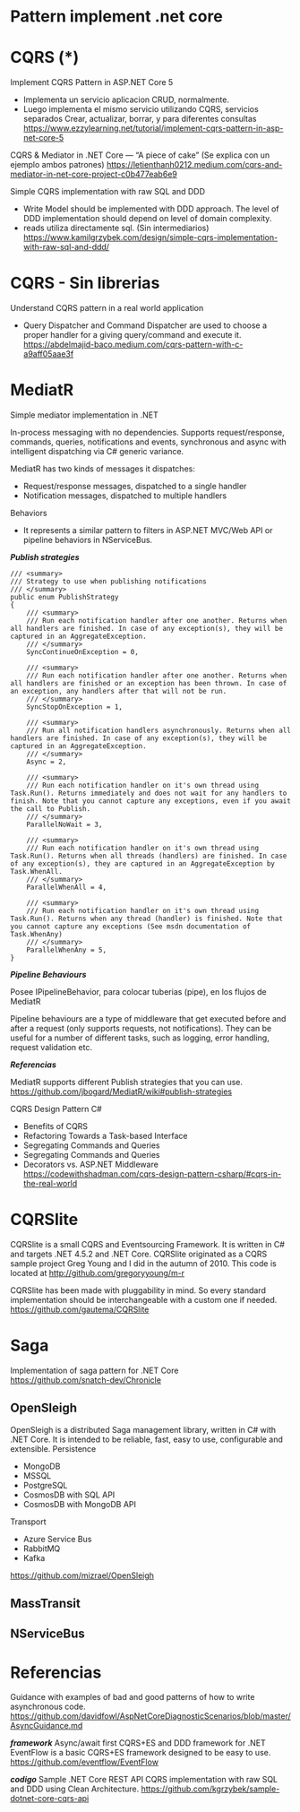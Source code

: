 # Pattern implement .net core

# CQRS (*)


Implement CQRS Pattern in ASP.NET Core 5
- Implementa un servicio aplicacion CRUD, normalmente. 
- Luego implementa el mismo servicio utilizando CQRS, servicios separados Crear, actualizar, borrar, y para diferentes consultas
https://www.ezzylearning.net/tutorial/implement-cqrs-pattern-in-asp-net-core-5

CQRS & Mediator in .NET Core — “A piece of cake”
(Se explica con un ejemplo ambos patrones)
https://letienthanh0212.medium.com/cqrs-and-mediator-in-net-core-project-c0b477eab6e9


Simple CQRS implementation with raw SQL and DDD
- Write Model should be implemented with DDD approach. The level of DDD implementation should depend on level of domain complexity.
- reads utiliza directamente sql. (Sin intermediarios)
https://www.kamilgrzybek.com/design/simple-cqrs-implementation-with-raw-sql-and-ddd/

# CQRS - Sin librerias 


Understand CQRS pattern in a real world application
- Query Dispatcher and Command Dispatcher are used to choose a proper handler for a giving query/command and execute it.
https://abdelmajid-baco.medium.com/cqrs-pattern-with-c-a9aff05aae3f



# MediatR 

Simple mediator implementation in .NET

In-process messaging with no dependencies.
Supports request/response, commands, queries, notifications and events, synchronous and async with intelligent dispatching via C# generic variance.

MediatR has two kinds of messages it dispatches:

- Request/response messages, dispatched to a single handler
- Notification messages, dispatched to multiple handlers


Behaviors
-  It represents a similar pattern to filters in ASP.NET MVC/Web API or pipeline behaviors in NServiceBus.

***Publish strategies***

```
/// <summary>
/// Strategy to use when publishing notifications
/// </summary>
public enum PublishStrategy
{
    /// <summary>
    /// Run each notification handler after one another. Returns when all handlers are finished. In case of any exception(s), they will be captured in an AggregateException.
    /// </summary>
    SyncContinueOnException = 0,

    /// <summary>
    /// Run each notification handler after one another. Returns when all handlers are finished or an exception has been thrown. In case of an exception, any handlers after that will not be run.
    /// </summary>
    SyncStopOnException = 1,

    /// <summary>
    /// Run all notification handlers asynchronously. Returns when all handlers are finished. In case of any exception(s), they will be captured in an AggregateException.
    /// </summary>
    Async = 2,

    /// <summary>
    /// Run each notification handler on it's own thread using Task.Run(). Returns immediately and does not wait for any handlers to finish. Note that you cannot capture any exceptions, even if you await the call to Publish.
    /// </summary>
    ParallelNoWait = 3,

    /// <summary>
    /// Run each notification handler on it's own thread using Task.Run(). Returns when all threads (handlers) are finished. In case of any exception(s), they are captured in an AggregateException by Task.WhenAll.
    /// </summary>
    ParallelWhenAll = 4,

    /// <summary>
    /// Run each notification handler on it's own thread using Task.Run(). Returns when any thread (handler) is finished. Note that you cannot capture any exceptions (See msdn documentation of Task.WhenAny)
    /// </summary>
    ParallelWhenAny = 5,
}

```
***Pipeline Behaviours***

Posee IPipelineBehavior, para colocar tuberias (pipe), en los flujos de MediatR


Pipeline behaviours are a type of middleware that get executed before and after a request (only supports requests, not notifications). They can be useful for a number of different tasks, such as logging, error handling, request validation etc.


***Referencias***

MediatR supports different Publish strategies that you can use.
https://github.com/jbogard/MediatR/wiki#publish-strategies

CQRS Design Pattern C#
- Benefits of CQRS
- Refactoring Towards a Task-based Interface
- Segregating Commands and Queries
- Segregating Commands and Queries
- Decorators vs. ASP.NET Middleware
https://codewithshadman.com/cqrs-design-pattern-csharp/#cqrs-in-the-real-world

# CQRSlite

CQRSlite is a small CQRS and Eventsourcing Framework. It is written in C# and targets .NET 4.5.2 and .NET Core. CQRSlite originated as a CQRS sample project Greg Young and I did in the autumn of 2010. This code is located at http://github.com/gregoryyoung/m-r

CQRSlite has been made with pluggability in mind. So every standard implementation should be interchangeable with a custom one if needed.
https://github.com/gautema/CQRSlite

# Saga

Implementation of saga pattern for .NET Core  
https://github.com/snatch-dev/Chronicle 


## OpenSleigh 

OpenSleigh is a distributed Saga management library, written in C# with .NET Core. It is intended to be reliable, fast, easy to use, configurable and extensible.
Persistence

-    MongoDB
-    MSSQL
-    PostgreSQL
-    CosmosDB with SQL API
-    CosmosDB with MongoDB API

Transport

-    Azure Service Bus
-    RabbitMQ
-    Kafka

https://github.com/mizrael/OpenSleigh


## MassTransit 

## NServiceBus

# Referencias

Guidance with examples of bad and good patterns of how to write asynchronous code.
https://github.com/davidfowl/AspNetCoreDiagnosticScenarios/blob/master/AsyncGuidance.md



***framework***
Async/await first CQRS+ES and DDD framework for .NET 
EventFlow is a basic CQRS+ES framework designed to be easy to use.
https://github.com/eventflow/EventFlow


***codigo***
 Sample .NET Core REST API CQRS implementation with raw SQL and DDD using Clean Architecture. 
https://github.com/kgrzybek/sample-dotnet-core-cqrs-api